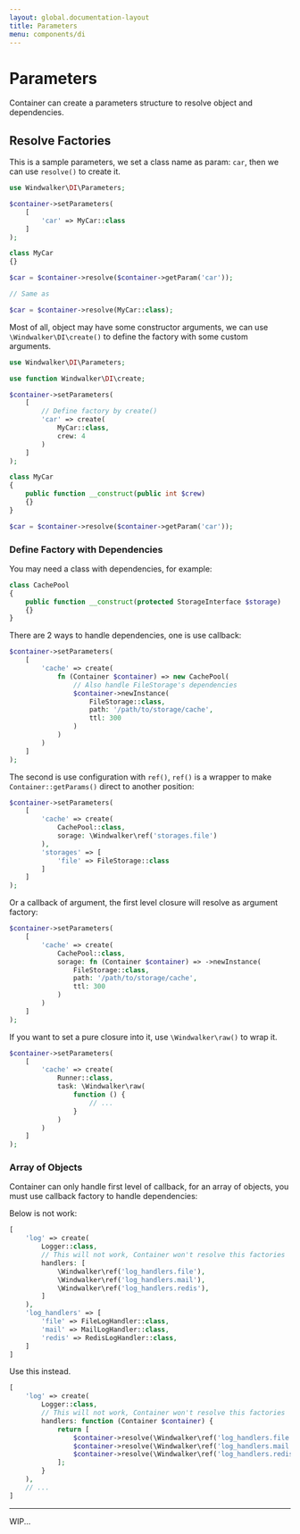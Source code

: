 ```yaml
---
layout: global.documentation-layout
title: Parameters
menu: components/di
---
```


# Parameters

Container can create a parameters structure to resolve object and dependencies.

## Resolve Factories

This is a sample parameters, we set a class name as param: `car`, then we can use `resolve()` to create it.

```php
use Windwalker\DI\Parameters;

$container->setParameters(
    [
        'car' => MyCar::class
    ]
);

class MyCar
{}

$car = $container->resolve($container->getParam('car'));

// Same as 

$car = $container->resolve(MyCar::class);
```

Most of all, object may have some constructor arguments, we can use `\Windwalker\DI\create()` to define the factory 
with some custom arguments.

```php
use Windwalker\DI\Parameters;

use function Windwalker\DI\create;

$container->setParameters(
    [
        // Define factory by create()
        'car' => create(
            MyCar::class,
            crew: 4
        )
    ]
);

class MyCar
{
    public function __construct(public int $crew)
    {}
}

$car = $container->resolve($container->getParam('car'));
```

### Define Factory with Dependencies

You may need a class with dependencies, for example:

```php
class CachePool
{
    public function __construct(protected StorageInterface $storage)
    {}
}
```

There are 2 ways to handle dependencies, one is use callback:

```php
$container->setParameters(
    [
        'cache' => create(
            fn (Container $container) => new CachePool(
                // Also handle FileStorage's dependencies
                $container->newInstance(
                    FileStorage::class,
                    path: '/path/to/storage/cache',
                    ttl: 300
                )
            )
        )
    ]
);
```

The second is use configuration with `ref()`, `ref()` is a wrapper to make `Container::getParams()` direct to another 
position:

```php
$container->setParameters(
    [
        'cache' => create(
            CachePool::class,
            sorage: \Windwalker\ref('storages.file')
        ),
        'storages' => [
            'file' => FileStorage::class
        ] 
    ]
);
```

Or a callback of argument, the first level closure will resolve as argument factory:

```php
$container->setParameters(
    [
        'cache' => create(
            CachePool::class,
            sorage: fn (Container $container) => ->newInstance(
                FileStorage::class,
                path: '/path/to/storage/cache',
                ttl: 300
            )
        )
    ]
);
```

If you want to set a pure closure into it, use `\Windwalker\raw()` to wrap it.

```php
$container->setParameters(
    [
        'cache' => create(
            Runner::class,
            task: \Windwalker\raw(
                function () {
                    // ...
                }
            )
        )
    ]
);
```

### Array of Objects

Container can only handle first level of callback, for an array of objects, you must use callback factory 
to handle dependencies:

Below is not work:

```php
[
    'log' => create(
        Logger::class,
        // This will not work, Container won't resolve this factories
        handlers: [
            \Windwalker\ref('log_handlers.file'), 
            \Windwalker\ref('log_handlers.mail'), 
            \Windwalker\ref('log_handlers.redis'),
        ]
    ),
    'log_handlers' => [
        'file' => FileLogHandler::class,
        'mail' => MailLogHandler::class,
        'redis' => RedisLogHandler::class,
    ]
]
```

Use this instead.

```php
[
    'log' => create(
        Logger::class,
        // This will not work, Container won't resolve this factories
        handlers: function (Container $container) {
            return [
                $container->resolve(\Windwalker\ref('log_handlers.file')), 
                $container->resolve(\Windwalker\ref('log_handlers.mail')), 
                $container->resolve(\Windwalker\ref('log_handlers.redis')),
            ];
        }
    ),
    // ...
]
```

-----

WIP...

